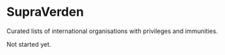 # SupraVerden
Curated lists of international organisations with privileges and immunities.

Not started yet.

